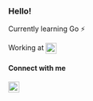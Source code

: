 ### Hello!
Currently learning Go :zap:

Working at <img align="center" alt="codeSTACKr | NVIDIA" width="22px" src="https://cdn.jsdelivr.net/npm/simple-icons@v3/icons/nvidia.svg" />

#### Connect with me

[<img align="left" alt="codeSTACKr | LinkedIn" width="22px" src="https://cdn.jsdelivr.net/npm/simple-icons@v3/icons/linkedin.svg" />][linkedin]

[linkedin]: https://www.linkedin.com/in/chaitanyasd/
